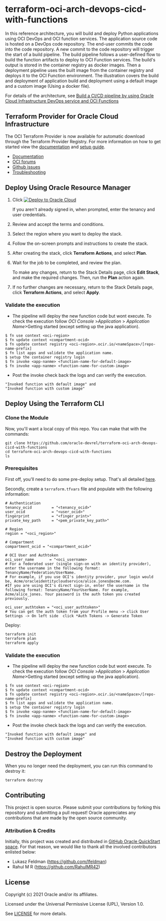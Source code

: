 # terraform-oci-arch-devops-cicd-with-functions

In this reference architecture, you will build and deploy Python applications using OCI DevOps and OCI function services. The application source code is hosted on a DevOps code repository. The end-user commits the code into the code repository. A new commit to the code repository will trigger the start of a build pipeline. The build pipeline follows a user-defined flow to build the function artifacts to deploy to OCI Function services. The build's output is stored in the container registry as docker images. Then a deployment pipeline uses the built image from the container registry and deploys it to the OCI Function environment. The illustration covers the build and deployment of application build and deployment using a default image and a custom image (Using a docker file).

For details of the architecture, see [Build a CI/CD pipeline by using Oracle Cloud Infrastructure DevOps service and OCI Functions](https://docs.oracle.com/en/solutions/ci-cd-pipe-oci-devops-with-functions/index.html)

## Terraform Provider for Oracle Cloud Infrastructure
The OCI Terraform Provider is now available for automatic download through the Terraform Provider Registry. 
For more information on how to get started view the [documentation](https://www.terraform.io/docs/providers/oci/index.html) 
and [setup guide](https://www.terraform.io/docs/providers/oci/guides/version-3-upgrade.html).

* [Documentation](https://www.terraform.io/docs/providers/oci/index.html)
* [OCI forums](https://cloudcustomerconnect.oracle.com/resources/9c8fa8f96f/summary)
* [Github issues](https://github.com/terraform-providers/terraform-provider-oci/issues)
* [Troubleshooting](https://www.terraform.io/docs/providers/oci/guides/guides/troubleshooting.html)

## Deploy Using Oracle Resource Manager

1. Click [![Deploy to Oracle Cloud](https://oci-resourcemanager-plugin.plugins.oci.oraclecloud.com/latest/deploy-to-oracle-cloud.svg)](https://cloud.oracle.com/resourcemanager/stacks/create?region=home&zipUrl=https://github.com/oracle-devrel/terraform-oci-arch-devops-cicd-with-functions/releases/latest/download/terraform-oci-arch-devops-cicd-with-functions-stack-latest.zip)

    If you aren't already signed in, when prompted, enter the tenancy and user credentials.

2. Review and accept the terms and conditions.

3. Select the region where you want to deploy the stack.

4. Follow the on-screen prompts and instructions to create the stack.

5. After creating the stack, click **Terraform Actions**, and select **Plan**.

6. Wait for the job to be completed, and review the plan.

    To make any changes, return to the Stack Details page, click **Edit Stack**, and make the required changes. Then, run the **Plan** action again.

7. If no further changes are necessary, return to the Stack Details page, click **Terraform Actions**, and select **Apply**. 

### Validate the execution 

- The pipeline will deploy the new function code but wont execute. To check the execution follow *OCI Console* >*Application* > *Application Name*>Getting started (except setting up the java application).

```
$ fn use context <oci-region>
$ fn update context <compartment-ocid>
$ fn update context registry <oci-region>.ocir.io/<nameSpace>/[repo-name-prefix]
$ fn list apps and validate the application name.
$ setup the container registry login
$ fn invoke <app-nanme> <function-name-for-default-image>
$ fn invoke <app-nanme> <function-name-for-custom-image>
```

- Post the invoke check back the logs and can verify the execution.

```
"Invoked function with default image" and 
"Invoked function with custom image" 
```

## Deploy Using the Terraform CLI

### Clone the Module

Now, you'll want a local copy of this repo. You can make that with the commands:

    git clone https://github.com/oracle-devrel/terraform-oci-arch-devops-cicd-with-functions
    cd terraform-oci-arch-devops-cicd-with-functions
    ls

### Prerequisites
First off, you'll need to do some pre-deploy setup.  That's all detailed [here](https://github.com/cloud-partners/oci-prerequisites).

Secondly, create a `terraform.tfvars` file and populate with the following information:

```
# Authentication
tenancy_ocid         = "<tenancy_ocid>"
user_ocid            = "<user_ocid>"
fingerprint          = "<finger_print>"
private_key_path     = "<pem_private_key_path>"

# Region
region = "<oci_region>"

# Compartment
compartment_ocid = "<compartment_ocid>"

# OCI User and Authtoken
oci_user_name       = "<oci_username> 
# For a federated user (single sign-on with an identity provider), enter the username in the following format: TenancyName/Federation/UserName. 
# For example, if you use OCI's identity provider, your login would be, Acme/oracleidentitycloudservice/alice.jones@acme.com. 
#If you are using OCI's direct sign-in, enter the username in the following format: TenancyName/YourUserName. For example, Acme/alice_jones. Your password is the auth token you created previously.

oci_user_authtoken = "<oci_user_authtoken>" 
# You can get the auth token from your Profile menu -> click User Settings -> On left side  click *Auth Tokens -> Generate Token

````

Deploy:

    terraform init
    terraform plan
    terraform apply


### Validate the execution 

- The pipeline will deploy the new function code but wont execute. To check the execution follow *OCI Console* >*Application* > *Application Name*>Getting started (except setting up the java application).

```
$ fn use context <oci-region>
$ fn update context <compartment-ocid>
$ fn update context registry <oci-region>.ocir.io/<nameSpace>/[repo-name-prefix]
$ fn list apps and validate the application name.
$ setup the container registry login
$ fn invoke <app-nanme> <function-name-for-default-image>
$ fn invoke <app-nanme> <function-name-for-custom-image>
```

- Post the invoke check back the logs and can verify the execution.

```
"Invoked function with default image" and 
"Invoked function with custom image" 
```

## Destroy the Deployment
When you no longer need the deployment, you can run this command to destroy it:

    terraform destroy
    
## Contributing
This project is open source.  Please submit your contributions by forking this repository and submitting a pull request!  Oracle appreciates any contributions that are made by the open source community.

### Attribution & Credits
Initially, this project was created and distributed in [GitHub Oracle QuickStart space](https://github.com/oracle-quickstart/oci-arch-devops-cicd-with-functions). For that reason, we would like to thank all the involved contributors enlisted below:
- Lukasz Feldman (https://github.com/lfeldman)
- Rahul M R (https://github.com/RahulMR42)

## License
Copyright (c) 2021 Oracle and/or its affiliates.

Licensed under the Universal Permissive License (UPL), Version 1.0.

See [LICENSE](LICENSE) for more details.
